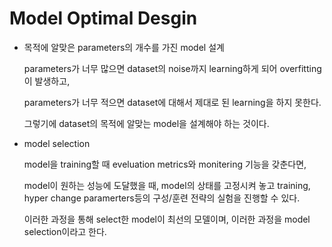 # Model Optimal Desgin



- 목적에 알맞은 parameters의 개수를 가진 model 설계

  parameters가 너무 많으면 dataset의 noise까지 learning하게 되어 overfitting이 발생하고,

  parameters가 너무 적으면 dataset에 대해서 제대로 된 learning을 하지 못한다.

  그렇기에 dataset의 목적에 알맞는 model을 설계해야 하는 것이다.



- model selection

  model을 training할 때 eveluation metrics와 monitering 기능을 갖춘다면, 

  model이 원하는 성능에 도달했을 때, model의 상태를 고정시켜 놓고 training, hyper change paramerters등의 구성/훈련 전략의 실험을 진행할 수 있다.

  이러한 과정을 통해 select한 model이 최선의 모델이며, 이러한 과정을 model selection이라고 한다.

